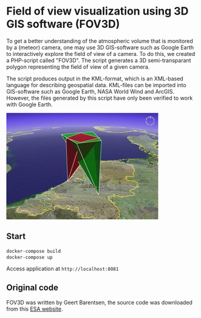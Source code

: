 # Field of view visualization using 3D GIS software (FOV3D)

To get a better understanding of the atmospheric volume that is monitored by a (meteor) camera, one may use 3D GIS-software such as Google Earth to interactively explore the field of view of a camera. To do this, we created a PHP-script called "FOV3D". The script generates a 3D semi-transparant polygon representing the field of view of a given camera.

The script produces output in the KML-format, which is an XML-based language for describing geospatial data. KML-files can be imported into GIS-software such as Google Earth, NASA World Wind and ArcGIS. However, the files generated by this script have only been verified to work with Google Earth.

![FOV3D](src/public/fov3d.jpg)

## Start

```console
docker-compose build
docker-compose up
```

Access application at `http://localhost:8081`

## Original code
FOV3D was written by Geert Barentsen, the source code was downloaded from this [ESA website](https://www.cosmos.esa.int/web/meteor/fov3d).
